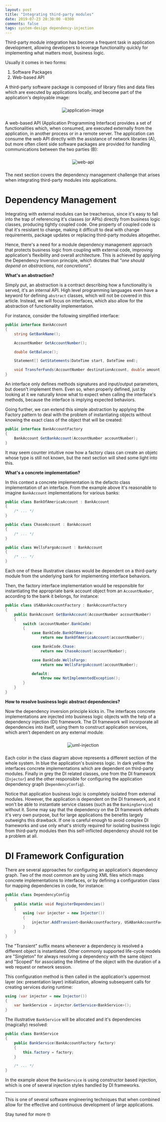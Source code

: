 ```yaml
---
layout: post
title: "Integrating third-party modules"
date: 2019-07-23 20:30:00 -0300
comments: false
tags: system-design dependency-injection
---
```


Third-party module integration has become a frequent task in application development, allowing developers to leverage functionality quickly for implementing what matters most, business logic.

Usually it comes in two forms:
1. Software Packages
2. Web-based API

A third-party software package is composed of library files and data files which are executed by applications locally, and become part of the application's deployable image:

<p align="center">
  <img style="max-height: 200px; max-width: 100%; margin: 10px" src="{{ site.baseurl }}/images/p1/application-image.png" alt="application-image"/>
</p>

A web-based API (Application Programming Interface) provides a set of functionalities which, when consumed, are executed externally from the application, in another process or in a remote server. The application can consume the web API directly with the assistance of network libraries (A), but more often client side software packages are provided for handling communications between the two parties (B):

<p align="center">
  <img style="max-height: 200px; max-width: 100%; margin: 10px" src="{{ site.baseurl }}/images/p1/web-api.png" alt="web-api"/>
</p>

The next section covers the dependency management challenge that arises when integrating third-party modules into applications. 

Dependency Management
============

Integrating with external modules can be treacherous, since it's easy to fall into the trap of referencing it's classes (or APIs) directly from business logic classes, producing tightly coupled code. One property of coupled code is that it's resistant to change, making it difficult to deal with change requirements, package updates or replacing third-party modules altogether.

Hence, there's a need for a module dependency management approach that protects business logic from coupling with external code, improving application's flexibility and overall architecture. This is achieved by applying the Dependency Inversion principle, which dictates that <i>"one should depend on abstractions, not concretions"</i>.

<b>What's an abstraction?</b>

Simply put, an abstraction is a contract describing how a functionality is served, it's an internal API. High level programming languages even have a keyword for defining `abstract` classes, which will not be covered in this article. Instead, we will focus on interfaces, which also allow for the abstraction of functionality implementation.

For instance, consider the following simplified interface:

```csharp
public interface BankAccount
{
    string GetBankName();

    AccountNumber GetAccountNumber();

    double GetBalance();

    Statement[] GetStatements(DateTime start, DateTime end);

    void TransferFunds(AccountNumber destinationAccount, double amount);
}
```

An interface only defines methods signatures and input/output parameters, but doesn't implement them. Even so, when properly defined, just by looking at it we naturally know what to expect when calling the interface's methods, because the interface is implying expected behaviors.

Going further, we can extend this simple abstraction by applying the Factory pattern to deal with the problem of instantiating objects without knowing the exact class of the object that will be created:

```csharp
public interface BankAccountFactory
{
    BankAccount GetBankAccount(AccountNumber accountNumber);
}
```

It may seem counter intuitive now how a factory class can create an objetc whose type is still not known, but the next section will shed some light into this.

<b>What's a concrete implementation?</b>

In this context a concrete implementation is the defacto class implementation of an interface. From the example above it's reasonable to imagine `BankAccount` implementations for various banks:

```csharp
public class BankOfAmericaAccount : BankAccount
{
    /* ... */
}

public class ChaseAccount : BankAccount
{
    /* ... */
}

public class WellsFargoAccount : BankAccount
{
    /* ... */
}
```

Each one of these illustrative classes would be dependent on a third-party module from the underlying bank for implementing interface behaviors.

Then, the factory interface implementation would be responsible for instantiating the appropriate bank account object from an `AccountNumber`, according to the bank it belongs, for instance:

```csharp
public class USABankAccountFactory : BankAccountFactory
{
    public BankAccount GetBankAccount(AccountNumber accountNumber)
    {
        switch (accountNumber.BankCode)
        {
            case BankCode.BankOfAmerica:
                return new BankOfAmericaAccount(accountNumber);

            case BankCode.Chase:
                return new ChaseAccount(accountNumber);

            case BankCode.WellsFargo:
                return new WellsFargoAccount(accountNumber);

            default:
                throw new NotImplementedException();
        }
    }
}
```

<b>How to resolve business logic abstract dependencies?</b>

Now the dependency inversion principle kicks in. The interfaces concrete implementations are injected into business logic objects with the help of a dependency injection (DI) framework. The DI framework will incorporate all dependencies into itself, using them to construct application services, which aren't dependent on any external module:

<p align="center">
  <img style="max-height: 500px; max-width: 100%; margin: 10px" src="{{ site.baseurl }}/images/p1/uml-injection.JPG" alt="uml-injection"/>
</p>

Each color in the class diagram above represents a different section of the whole system. In blue the application's business logic. In dark yellow the interfaces concrete implementations which are dependent on third-party modules. Finally in grey the DI related classes, one from the DI framework (`Injector`) and the other responsible for configuring the application dependency graph (`DependencyConfig`).

Notice that application business logic is completely isolated from external modules. However, the application is dependent on the DI framework, and it won't be able to instantiate service classes (such as the `BankingService`) without it. Some may say that the dependency on the DI framework defeats it's very own purpose, but for large applications the benefits largely outweighs this drawback. If one is careful enough to avoid complex DI frameworks and use only what's strictly required for isolating business logic from third-party modules then this self-inflicted dependency should not be a problem at all.

DI Framework Configuration
============

There are several approaches for configuring an application's dependency graph. Two of the most common are by using XML files which maps concrete implementations to interfaces, or by defining a configuration class for mapping dependencies in code, for instance:

```csharp
public class DependencyConfig
{
    public static void RegisterDependencies()
    {
        using (var injector = new Injector())
        {
            injector.AddTransient<BankAccountFactory, USABankAccountFactory>();
        }
    }
}
```
The "Transient" suffix means whenever a dependency is resolved a different object is instantiated. Other commonly supported life-cycle models are "Singleton" for always resolving a dependency with the same object and "Scoped" for associating the lifetime of the object with the duration of a web request or network session.

This configuration method is then called in the application's uppermost layer (ex: presentation layer) initialization, allowing subsequent calls for creating services during runtime:

```csharp
using (var injector = new Injector())
{
    var bankService = injector.GetService<BankService>();
}
```

The illustrative `BankService` will be allocated and it's dependencies (magically) resolved:

```csharp
public class BankService
{
    public BankService(BankAccountFactory factory)
    {
        this.factory = factory;
    }

    /* ... */
}
```

In the example above the `BankService` is using constructor based injection, which is one of several injection styles handled by DI frameworks.

---

This is one of several software engineering techniques that when combined allow for the effective and continuous development of large applications.

Stay tuned for more 🤓
